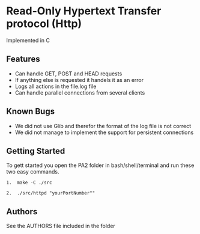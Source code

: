 # Read-Only Hypertext Transfer protocol (Http)
Implemented in C

## Features

* Can handle GET, POST and HEAD requests
* If anything else is requested it handels it as an error
* Logs all actions in the file.log file
* Can handle parallel connections from several clients


## Known Bugs
* We did not use Glib and therefor the format of the log file is not correct
* We did not manage to implement the support for persistent connections



## Getting Started
To gett started you open the PA2 folder in bash/shell/terminal and run these two easy commands.

```
1.  make -C ./src 
```


```
2.  ./src/httpd "yourPortNumber""
```


## Authors
See the AUTHORS file included in the folder


